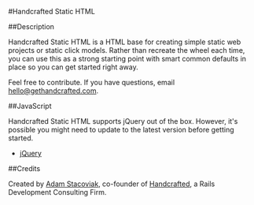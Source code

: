 #Handcrafted Static HTML

##Description

Handcrafted Static HTML is a HTML base for creating simple static web projects or static click models. Rather than recreate the wheel each time, you can use this as a strong starting point with smart common defaults in place so you can get started right away.

Feel free to contribute. If you have questions, email [hello@gethandcrafted.com](mailto:&#x68;&#x65;&#x6C;&#x6C;&#x6F;&#x40;&#x67;&#x65;&#x74;&#x68;&#x61;&#x6E;&#x64;&#x63;&#x72;&#x61;&#x66;&#x74;&#x65;&#x64;&#x2E;&#x63;&#x6F;&#x6D;).

##JavaScript

Handcrafted Static HTML supports jQuery out of the box. However, it's possible you might need to update to the latest version before getting started.

* [jQuery](http://jquery.com/ "jQuery: The Write Less, Do More, JavaScript Library")

##Credits

Created by [Adam Stacoviak](http://www.adamstacoviak.com/ "Adam Stacoviak | Web Development, Interface Design, User Experience &amp; Internet Marketing"), co-founder of [Handcrafted](http://gethandcrafted.com/ "Handcrafted &ndash; Ruby on Rails Development Consulting Firm, Interface Design, User Experience, Web Marketing"), a Rails Development Consulting Firm.